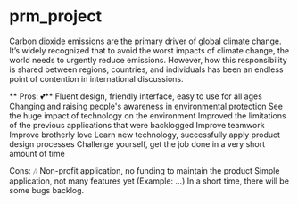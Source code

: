 # prm_project
Carbon dioxide emissions are the primary driver of global climate change. 
It’s widely recognized that to avoid the worst impacts of climate change, the world needs to urgently reduce emissions. 
However, how this responsibility is shared between regions, countries, and individuals has been an endless point of contention in international discussions.

** Pros: 💕**
Fluent design, friendly interface, easy to use for all ages
Changing and raising people's awareness in environmental protection
See the huge impact of technology on the environment
Improved the limitations of the previous applications that were backlogged 
Improve teamwork
Improve brotherly love
Learn new technology, successfully apply product design processes
Challenge yourself, get the job done in a very short amount of time

Cons: 🎶
Non-profit application, no funding to maintain the product
Simple application, not many features yet (Example: ...)
In a short time, there will be some bugs backlog.
